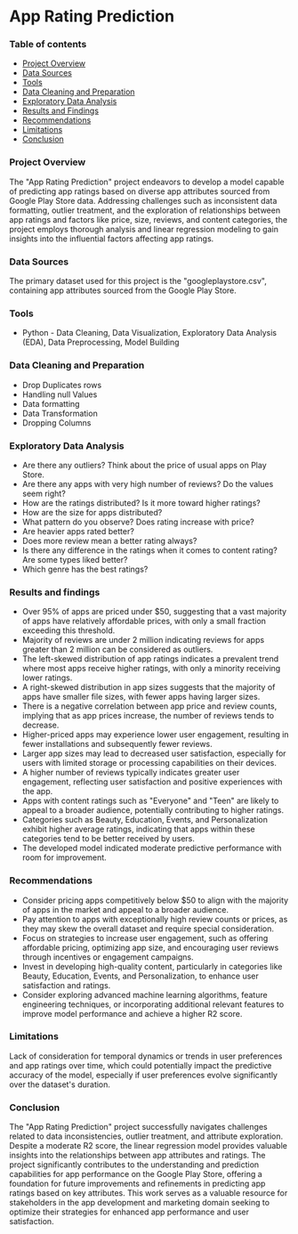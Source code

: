 # App Rating Prediction



### Table of contents
   
   - [Project Overview](#project-overview)
   - [Data Sources](#data-sources)
   - [Tools](#tools)
   - [Data Cleaning and Preparation](#data-cleaning-and-preparation)
   - [Exploratory Data Analysis](#exploratory-data-analysis)
   - [Results and Findings](#results-and-findings)
   - [Recommendations](#recommendations)
   - [Limitations](#limitations)
   - [Conclusion](#conclusion)


### Project Overview

The "App Rating Prediction" project endeavors to develop a model capable of predicting app ratings based on diverse app attributes sourced from Google Play Store data. Addressing challenges such as inconsistent data formatting, outlier treatment, and the exploration of relationships between app ratings and factors like price, size, reviews, and content categories, the project employs thorough analysis and linear regression modeling to gain insights into the influential factors affecting app ratings.


### Data Sources
 The primary dataset used for this project is the "googleplaystore.csv", containing app attributes sourced from the Google Play Store.

### Tools
    
   - Python - Data Cleaning, Data Visualization, Exploratory Data Analysis (EDA), Data Preprocessing, Model Building
   


### Data Cleaning and Preparation 
    
   - Drop Duplicates rows
   - Handling null Values
   - Data formatting
   - Data Transformation
   - Dropping Columns

### Exploratory Data Analysis
    
- Are there any outliers? Think about the price of usual apps on Play Store.
- Are there any apps with very high number of reviews? Do the values seem right?
- How are the ratings distributed? Is it more toward higher ratings?
- How are the size for apps distributed?
- What pattern do you observe? Does rating increase with price?
- Are heavier apps rated better?
- Does more review mean a better rating always?
- Is there any difference in the ratings when it comes to content rating? Are some types liked better?
- Which genre has the best ratings?

  
### Results and findings 

- Over 95% of apps are priced under $50, suggesting that a vast majority of apps have relatively affordable prices, with only a small fraction exceeding this threshold.
- Majority of reviews are under 2 million indicating reviews for apps greater than 2 million can be considered as outliers.
- The left-skewed distribution of app ratings indicates a prevalent trend where most apps receive higher ratings, with only a minority receiving lower ratings.
- A right-skewed distribution in app sizes suggests that the majority of apps have smaller file sizes, with fewer apps having larger sizes.
- There is a negative correlation between app price and review counts, implying that as app prices increase, the number of reviews tends to decrease.
- Higher-priced apps may experience lower user engagement, resulting in fewer installations and subsequently fewer reviews.
- Larger app sizes may lead to decreased user satisfaction, especially for users with limited storage or processing capabilities on their devices.
- A higher number of reviews typically indicates greater user engagement, reflecting user satisfaction and positive experiences with the app.
- Apps with content ratings such as "Everyone" and "Teen" are likely to appeal to a broader audience, potentially contributing to higher ratings.
- Categories such as Beauty, Education, Events, and Personalization exhibit higher average ratings, indicating that apps within these categories tend to be better received by users.
- The developed model indicated moderate predictive performance with room for improvement.

### Recommendations 

- Consider pricing apps competitively below $50 to align with the majority of apps in the market and appeal to a broader audience.
- Pay attention to apps with exceptionally high review counts or prices, as they may skew the overall dataset and require special consideration.
- Focus on strategies to increase user engagement, such as offering affordable pricing, optimizing app size, and encouraging user reviews through incentives or engagement campaigns.
- Invest in developing high-quality content, particularly in categories like Beauty, Education, Events, and Personalization, to enhance user satisfaction and ratings.
- Consider exploring advanced machine learning algorithms, feature engineering techniques, or incorporating additional relevant features to improve model performance and achieve a higher R2 score.

### Limitations

Lack of consideration for temporal dynamics or trends in user preferences and app ratings over time, which could potentially impact the predictive accuracy of the model, especially if user preferences evolve significantly over the dataset's duration.


### Conclusion 

The "App Rating Prediction" project successfully navigates challenges related to data inconsistencies, outlier treatment, and attribute exploration. Despite a moderate R2 score, the linear regression model provides valuable insights into the relationships between app attributes and ratings. The project significantly contributes to the understanding and prediction capabilities for app performance on the Google Play Store, offering a foundation for future improvements and refinements in predicting app ratings based on key attributes. This work serves as a valuable resource for stakeholders in the app development and marketing domain seeking to optimize their strategies for enhanced app performance and user satisfaction.
